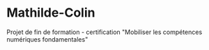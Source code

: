 # Mathilde-Colin
Projet de fin de formation - certification  "Mobiliser les compétences numériques fondamentales"

